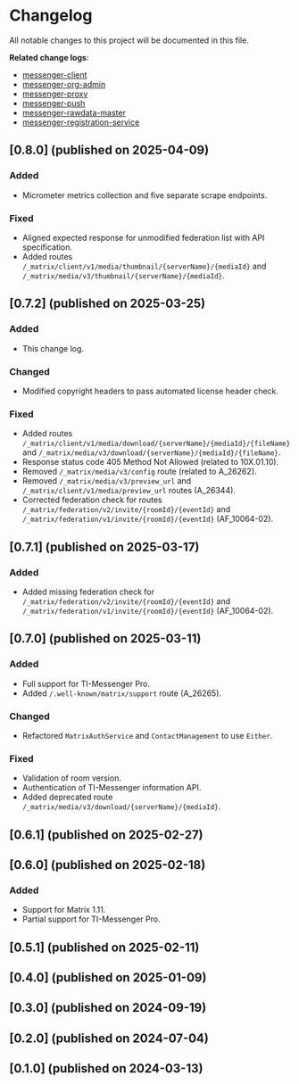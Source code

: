 # Changelog

All notable changes to this project will be documented in this file.

**Related change logs**:

- [messenger-client](https://github.com/tim-ref/messenger-client/blob/main/CHANGELOG.md)
- [messenger-org-admin](https://github.com/tim-ref/messenger-org-admin/blob/main/CHANGELOG.md)
- [messenger-proxy](https://github.com/tim-ref/messenger-proxy/blob/main/CHANGELOG.md)
- [messenger-push](https://github.com/tim-ref/messenger-push/blob/main/CHANGELOG.md)
- [messenger-rawdata-master](https://github.com/tim-ref/messenger-rawdata-master/blob/main/CHANGELOG.md)
- [messenger-registration-service](https://github.com/tim-ref/messenger-registration-service/blob/main/CHANGELOG.md)

<!--
The format is based on [Keep a Changelog](https://keepachangelog.com/en/1.1.0/).
-->

## [0.8.0] (published on 2025-04-09)

### Added

- Micrometer metrics collection and five separate scrape endpoints.

### Fixed

- Aligned expected response for unmodified federation list with API specification.
- Added routes `/_matrix/client/v1/media/thumbnail/{serverName}/{mediaId}` and
  `/_matrix/media/v3/thumbnail/{serverName}/{mediaId}`.

## [0.7.2] (published on 2025-03-25)

### Added

- This change log.

### Changed

- Modified copyright headers to pass automated license header check.

### Fixed

- Added routes `/_matrix/client/v1/media/download/{serverName}/{mediaId}/{fileName}` and
  `/_matrix/media/v3/download/{serverName}/{mediaId}/{fileName}`.
- Response status code 405 Method Not Allowed (related to 10X.01.10).
- Removed `/_matrix/media/v3/config` route (related to A_26262).
- Removed `/_matrix/media/v3/preview_url` and `/_matrix/client/v1/media/preview_url` routes (A_26344).
- Corrected federation check for routes `/_matrix/federation/v2/invite/{roomId}/{eventId}` and
  `/_matrix/federation/v1/invite/{roomId}/{eventId}` (AF_10064-02).

## [0.7.1] (published on 2025-03-17)

### Added

- Added missing federation check for `/_matrix/federation/v2/invite/{roomId}/{eventId}` and
  `/_matrix/federation/v1/invite/{roomId}/{eventId}` (AF_10064-02).

## [0.7.0] (published on 2025-03-11)

### Added

- Full support for TI-Messenger Pro.
- Added `/.well-known/matrix/support` route (A_26265).

### Changed

- Refactored `MatrixAuthService` and `ContactManagement` to use `Either`.

### Fixed

- Validation of room version.
- Authentication of TI-Messenger information API.
- Added deprecated route `/_matrix/media/v3/download/{serverName}/{mediaId}`.

## [0.6.1] (published on 2025-02-27)

## [0.6.0] (published on 2025-02-18)

### Added

- Support for Matrix 1.11.
- Partial support for TI-Messenger Pro.

## [0.5.1] (published on 2025-02-11)

## [0.4.0] (published on 2025-01-09)

## [0.3.0] (published on 2024-09-19)

## [0.2.0] (published on 2024-07-04)

## [0.1.0] (published on 2024-03-13)
